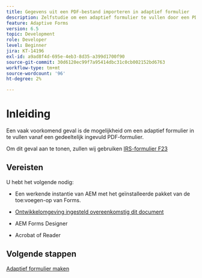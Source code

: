 ```yaml
---
title: Gegevens uit een PDF-bestand importeren in adaptief formulier
description: Zelfstudie om een adaptief formulier te vullen door een PDF-bestand te importeren
feature: Adaptive Forms
version: 6.5
topic: Development
role: Developer
level: Beginner
jira: KT-14196
exl-id: a9ad8f4d-695e-4eb3-8d35-a399d1700f90
source-git-commit: 30d6120ec99f7a95414dbc31c0cb002152bd6763
workflow-type: tm+mt
source-wordcount: '96'
ht-degree: 2%

---
```


# Inleiding

Een vaak voorkomend geval is de mogelijkheid om een adaptief formulier in te vullen vanaf een gedeeltelijk ingevuld PDF-formulier.

Om dit geval aan te tonen, zullen wij gebruiken [IRS-formulier F23](./assets/f23.pdf)

## Vereisten

U hebt het volgende nodig:

* Een werkende instantie van AEM met het geïnstalleerde pakket van de toe:voegen-op van Forms.

* [Ontwikkelomgeving ingesteld overeenkomstig dit document](https://experienceleague.adobe.com/docs/experience-manager-learn/forms/creating-your-first-osgi-bundle/create-your-first-osgi-bundle.html)

* AEM Forms Designer

* Acrobat of Reader

## Volgende stappen

[Adaptief formulier maken](./create-adaptive-form.md)
